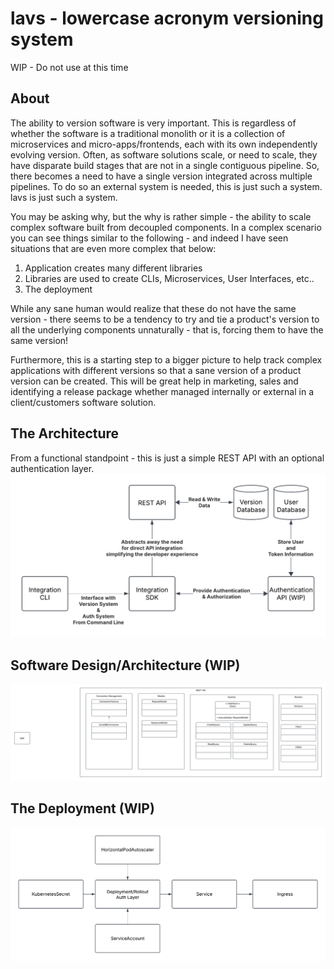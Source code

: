 # lavs - lowercase acronym versioning system

WIP - Do not use at this time

## About

The ability to version software is very important. This is regardless of whether the software is a traditional monolith or it is a collection of microservices and micro-apps/frontends, each with its own independently evolving version. Often, as software solutions scale, or need to scale, they have disparate build stages that are not in a single contiguous pipeline. So, there becomes a need to have a single version integrated across multiple pipelines. To do so an external system is needed, this is just such a system. lavs is just such a system.

You may be asking why, but the why is rather simple - the ability to scale complex software built from decoupled components. In a complex scenario you can see things similar to the following - and indeed I have seen situations that are even more complex that below:
1. Application creates many different libraries
2. Libraries are used to create CLIs, Microservices, User Interfaces, etc..
3. The deployment 

While any sane human would realize that these do not have the same version - there seems to be a tendency to try and tie a product's version to all the underlying components unnaturally - that is, forcing them to have the same version! 

Furthermore, this is a starting step to a bigger picture to help track complex applications with different versions so that a sane version of a product version can be created. This will be great help in marketing, sales and identifying a release package whether managed internally or external in a client/customers software solution.

## The Architecture
From a functional standpoint - this is just a simple REST API with an optional authentication layer.
![image info](./documentation_images/lavs_architecture.png)


## Software Design/Architecture (WIP)

![image info](./documentation_images/lavs_software.png)

## The Deployment (WIP)
![image info](./documentation_images/lavs_k8s.png)